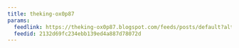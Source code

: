 ```yaml
---
title: theking-ox0p87
params:
  feedlink: https://theking-ox0p87.blogspot.com/feeds/posts/default?alt=rss
  feedid: 2132d69fc234ebb139ed4a887d78072d
---
```


